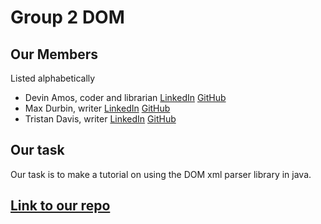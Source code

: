 # Group 2 DOM

## Our Members

Listed alphabetically

* Devin Amos, coder and librarian [LinkedIn](https://www.linkedin.com/in/devin-amos-395b93231/) [GitHub](https://github.com/devina1)
* Max Durbin, writer [LinkedIn](https://www.linkedin.com/in/max-durbin-58b022201/) [GitHub](https://github.com/MaxDurbin)
* Tristan Davis, writer [LinkedIn](https://www.linkedin.com/in/tristan-davis-8526968b/) [GitHub](https://github.com/trisdavis1)

## Our task

Our task is to make a tutorial on using the DOM xml parser library in java.

## [Link to our repo](https://github.com/devina1/Group2_HW3_CSC346)